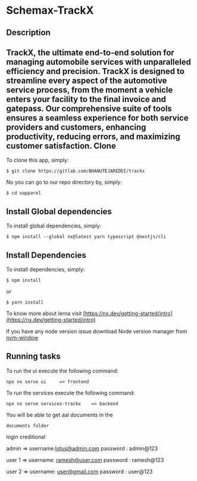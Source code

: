 # Schemax-TrackX

Description
------------
TrackX, the ultimate end-to-end solution for managing automobile services with unparalleled efficiency and precision. TrackX is designed to streamline every aspect of the automotive service process, from the moment a vehicle enters your facility to the final invoice and gatepass. Our comprehensive suite of tools ensures a seamless experience for both service providers and customers, enhancing productivity, reducing errors, and maximizing customer satisfaction.
Clone
------------

To clone this app, simply:

```console
$ git clone https://gitlab.com/BHANUTEJAREDDI/trackx
```
No you can go to our repo directory by, simply:
```console
$ cd xapparel
```
Install Global dependencies
------------

To install global dependencies, simply:

```console
$ npm install --global nx@latest yarn typescript @nestjs/cli
```
Install Dependencies
------------

To install dependencies, simply:

```console
$ npm install
```
or 

```console
$ yarn install
```
To know more about lerna visit [https://nx.dev/getting-started/intro](https://nx.dev/getting-started/intro)

If you have any node version issue download Node version manager from [nvm-window](https://github.com/coreybutler/nvm-windows/releases)


## Running tasks

To run the ui execute the following command:

```
npx nx serve ui     => frontend
```

To run the services execute the following command:

```
npx nx serve services-trackx    => backend
```

You will be able to get aal documents in the 

```
documents folder
```

login creditional

admin => 
 username:lotus@admin.com
 password : admin@123

 user 1 =>
  username: ramesh@user.com
 password : ramesh@123

 user 2 =>
username: user@gmail.com
 password : user@123
